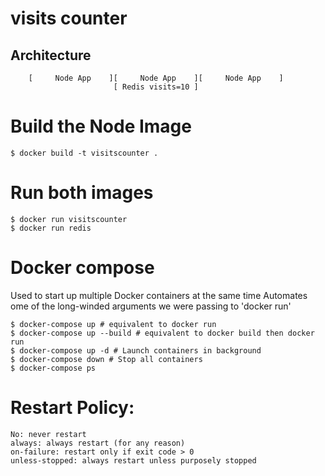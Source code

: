 # visits counter

## Architecture

```
    [     Node App    ][     Node App    ][     Node App    ]
                       [ Redis visits=10 ]
```

# Build the Node Image

    $ docker build -t visitscounter .

# Run both images

    $ docker run visitscounter
    $ docker run redis

# Docker compose

Used to start up multiple Docker containers at the same time
Automates ome of the long-winded arguments we were passing to 'docker run'

    $ docker-compose up # equivalent to docker run
    $ docker-compose up --build # equivalent to docker build then docker run
    $ docker-compose up -d # Launch containers in background
    $ docker-compose down # Stop all containers
    $ docker-compose ps

# Restart Policy:

    No: never restart
    always: always restart (for any reason)
    on-failure: restart only if exit code > 0
    unless-stopped: always restart unless purposely stopped
